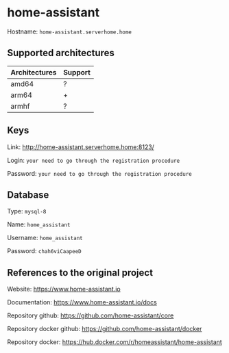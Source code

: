 # home-assistant
Hostname: `home-assistant.serverhome.home`

## Supported architectures
| Architectures | Support |
| :------------ | :------ |
| amd64         | ?       |
| arm64         | +       |
| armhf         | ?       |

## Keys
Link: http://home-assistant.serverhome.home:8123/

Login: `your need to go through the registration procedure`

Password: `your need to go through the registration procedure`

## Database
Type: `mysql-8`

Name: `home_assistant`

Username: `home_assistant`

Password: `chah6viCaapeeD`

## References to the original project
Website: https://www.home-assistant.io

Documentation: https://www.home-assistant.io/docs

Repository github: https://github.com/home-assistant/core

Repository docker github: https://github.com/home-assistant/docker

Repository docker: https://hub.docker.com/r/homeassistant/home-assistant
